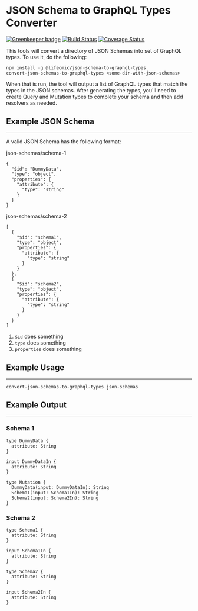# JSON Schema to GraphQL Types Converter

[![Greenkeeper badge](https://badges.greenkeeper.io/lifeomic/json-schema-to-graphql-types.svg)](https://greenkeeper.io/)
[![Build Status](https://travis-ci.org/lifeomic/json-schema-to-graphql-types.svg?branch=master)](https://travis-ci.org/lifeomic/json-schema-to-graphql-types)
[![Coverage Status](https://coveralls.io/repos/github/lifeomic/json-schema-to-graphql-types/badge.svg?branch=master)](https://coveralls.io/github/lifeomic/json-schema-to-graphql-types?branch=master)

This tools will convert a directory of JSON Schemas into set of GraphQL types.
To use it, do the following:

    npm install -g @lifeomic/json-schema-to-graphql-types
    convert-json-schemas-to-graphql-types <some-dir-with-json-schemas>

When that is run, the tool will output a list of GraphQL types that match the
types in the JSON schemas. After generating the types, you'll need to create
Query and Mutation types to complete your schema and then add resolvers as
needed.

## Example JSON Schema

---

A valid JSON Schema has the following format:

json-schemas/schema-1

```
{
  "$id": "DummyData",
  "type": "object",
  "properties": {
    "attribute": {
      "type": "string"
    }
  }
}
```

json-schemas/schema-2

```
[
  {
    "$id": "schema1",
    "type": "object",
    "properties": {
      "attribute": {
        "type": "string"
      }
    }
  },
  {
    "$id": "schema2",
    "type": "object",
    "properties": {
      "attribute": {
        "type": "string"
      }
    }
  }
]
```

1. `$id` does something
2. `type` does something
3. `properties` does something

## Example Usage

---

    convert-json-schemas-to-graphql-types json-schemas

## Example Output

---

### Schema 1

```
type DummyData {
  attribute: String
}

input DummyDataIn {
  attribute: String
}

type Mutation {
  DummyData(input: DummyDataIn): String
  Schema1(input: Schema1In): String
  Schema2(input: Schema2In): String
}
```

### Schema 2

```
type Schema1 {
  attribute: String
}

input Schema1In {
  attribute: String
}

type Schema2 {
  attribute: String
}

input Schema2In {
  attribute: String
}
```

